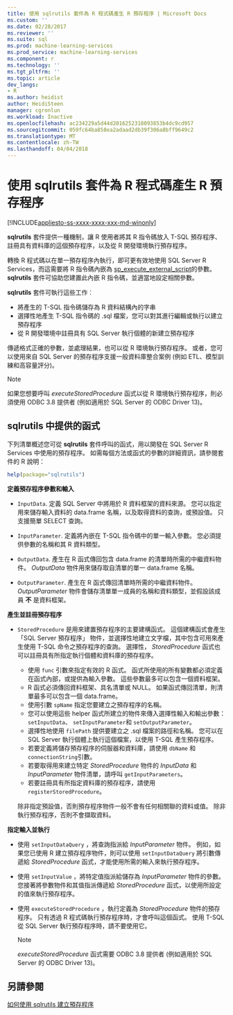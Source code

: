 ```yaml
---
title: 使用 sqlrutils 套件為 R 程式碼產生 R 預存程序 | Microsoft Docs
ms.custom: ''
ms.date: 02/28/2017
ms.reviewer: ''
ms.suite: sql
ms.prod: machine-learning-services
ms.prod_service: machine-learning-services
ms.component: r
ms.technology: ''
ms.tgt_pltfrm: ''
ms.topic: article
dev_langs:
- R
ms.author: heidist
author: HeidiSteen
manager: cgronlun
ms.workload: Inactive
ms.openlocfilehash: ac234229a5d44d2016252318093853b4dc9cd957
ms.sourcegitcommit: 059fc64ba858ea2adaad2db39f306a8bff9649c2
ms.translationtype: MT
ms.contentlocale: zh-TW
ms.lasthandoff: 04/04/2018
---
```

# <a name="generating-an-r-stored-procedure-for-r-code-using-the-sqlrutils-package"></a>使用 sqlrutils 套件為 R 程式碼產生 R 預存程序
[!INCLUDE[appliesto-ss-xxxx-xxxx-xxx-md-winonly](../../includes/appliesto-ss-xxxx-xxxx-xxx-md-winonly.md)]

**sqlrutils** 套件提供一種機制，讓 R 使用者將其 R 指令碼放入 T-SQL 預存程序、註冊具有資料庫的這個預存程序，以及從 R 開發環境執行預存程序。 

轉換 R 程式碼以在單一預存程序內執行，即可更有效地使用 SQL Server R Services，而這需要將 R 指令碼內嵌為 [sp_execute_external_script](../../relational-databases/system-stored-procedures/sp-execute-external-script-transact-sql.md)的參數。 **sqlrutils** 套件可協助您建置此內嵌 R 指令碼，並適當地設定相關參數。

**sqlrutils** 套件可執行這些工作︰

- 將產生的 T-SQL 指令碼儲存為 R 資料結構內的字串
- 選擇性地產生 T-SQL 指令碼的 .sql 檔案，您可以對其進行編輯或執行以建立預存程序
- 從 R 開發環境中註冊具有 SQL Server 執行個體的新建立預存程序

傳遞格式正確的參數，並處理結果，也可以從 R 環境執行預存程序。 或者，您可以使用來自 SQL Server 的預存程序支援一般資料庫整合案例 (例如 ETL、模型訓練和高容量評分)。

  > [!NOTE]
  > 如果您想要呼叫 *executeStoredProcedure* 函式以從 R 環境執行預存程序，則必須使用 ODBC 3.8 提供者 (例如適用於 SQL Server 的 ODBC Driver 13)。  
  
## <a name="functions-provided-in-sqlrutils"></a>sqlrutils 中提供的函式

下列清單概述您可從 **sqlrutils** 套件呼叫的函式，用以開發在 SQL Server R Services 中使用的預存程序。 如需每個方法或函式的參數的詳細資訊，請參閱套件的 R 說明：

```R
help(package="sqlrutils") 
```

**定義預存程序參數和輸入**

- `InputData`. 定義 SQL Server 中將用於 R 資料框架的資料來源。 您可以指定用來儲存輸入資料的 data.frame 名稱，以及取得資料的查詢，或預設值。 只支援簡單 SELECT 查詢。

- `InputParameter`. 定義將內嵌在 T-SQL 指令碼中的單一輸入參數。 您必須提供參數的名稱和其 R 資料類型。

- `OutputData`. 產生在 R 函式傳回包含 data.frame 的清單時所需的中繼資料物件。 
   *OutputData* 物件用來儲存取自清單的單一 data.frame 名稱。 

- `OutputParameter`. 產生在 R 函式傳回清單時所需的中繼資料物件。 *OutputParameter* 物件會儲存清單單一成員的名稱和資料類型，並假設該成員 **不** 是資料框架。 


**產生並註冊預存程序**


- `StoredProcedure` 是用來建置預存程序的主要建構函式。  這個建構函式會產生「SQL Server 預存程序」  物件，並選擇性地建立文字檔，其中包含可用來產生使用 T-SQL 命令之預存程序的查詢。 選擇性， *StoredProcedure* 函式也可以註冊具有所指定執行個體和資料庫的預存程序。

   + 使用 `func` 引數來指定有效的 R 函式。 函式所使用的所有變數都必須定義在函式內部，或提供為輸入參數。 這些參數最多可以包含一個資料框架。
   + R 函式必須傳回資料框架、具名清單或 NULL。 如果函式傳回清單，則清單最多可以包含一個 data.frame。
   + 使用引數 `spName` 指定您要建立之預存程序的名稱。
   + 您可以使用這些 helper 函式所建立的物件來傳入選擇性輸入和輸出參數： `setInputData`、 `setInputParameter`和 `setOutputParameter`。
   +  選擇性地使用 `filePath` 提供要建立之 .sql 檔案的路徑和名稱。 您可以在 SQL Server 執行個體上執行這個檔案，以使用 T-SQL 產生預存程序。
   + 若要定義將儲存預存程序的伺服器和資料庫，請使用 `dbName` 和  `connectionString`引數。
   + 若要取得用來建立特定 *StoredProcedure* 物件的 *InputData* 和 *InputParameter* 物件清單，請呼叫 `getInputParameters`。 
   + 若要註冊具有所指定資料庫的預存程序，請使用 `registerStoredProcedure`。

   除非指定預設值，否則預存程序物件一般不會有任何相關聯的資料或值。 除非執行預存程序，否則不會擷取資料。 


**指定輸入並執行**

- 使用 `setInputDataQuery` ，將查詢指派給 *InputParameter* 物件。 例如，如果您已使用 R 建立預存程序物件，則可以使用 `setInputDataQuery` 將引數傳遞給 *StoredProcedure* 函式，才能使用所需的輸入來執行預存程序。

- 使用 `setInputValue` ，將特定值指派給儲存為 *InputParameter* 物件的參數。 您接著將參數物件和其值指派傳遞給 *StoredProcedure* 函式，以使用所設定的值來執行預存程序。

- 使用 `executeStoredProcedure` ，執行定義為 *StoredProcedure* 物件的預存程序。 只有透過 R 程式碼執行預存程序時，才會呼叫這個函式。 使用 T-SQL 從 SQL Server 執行預存程序時，請不要使用它。

  > [!NOTE]
  > *executeStoredProcedure* 函式需要 ODBC 3.8 提供者 (例如適用於 SQL Server 的 ODBC Driver 13)。  
  
  



## <a name="see-also"></a>另請參閱
[如何使用 sqlrutils 建立預存程序](../../advanced-analytics/r-services/how-to-create-a-stored-procedure-using-sqlrutils.md)

